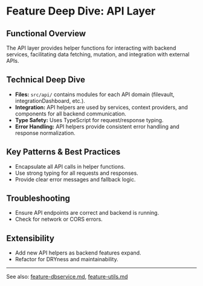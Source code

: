 # Feature Deep Dive: API Layer

## Functional Overview
The API layer provides helper functions for interacting with backend services, facilitating data fetching, mutation, and integration with external APIs.

## Technical Deep Dive
- **Files:** `src/api/` contains modules for each API domain (filevault, integrationDashboard, etc.).
- **Integration:** API helpers are used by services, context providers, and components for all backend communication.
- **Type Safety:** Uses TypeScript for request/response typing.
- **Error Handling:** API helpers provide consistent error handling and response normalization.

## Key Patterns & Best Practices
- Encapsulate all API calls in helper functions.
- Use strong typing for all requests and responses.
- Provide clear error messages and fallback logic.

## Troubleshooting
- Ensure API endpoints are correct and backend is running.
- Check for network or CORS errors.

## Extensibility
- Add new API helpers as backend features expand.
- Refactor for DRYness and maintainability.

---

See also: [feature-dbservice.md](feature-dbservice.md), [feature-utils.md](feature-utils.md)

